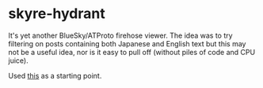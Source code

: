 # skyre-hydrant
It's yet another BlueSky/ATProto firehose viewer. The idea was to try filtering on posts containing both Japanese and English text but this may not be a useful idea, nor is it easy to pull off (without piles of code and CPU juice).


Used [this](https://tools.simonwillison.net/bluesky-firehose) as a starting point.
